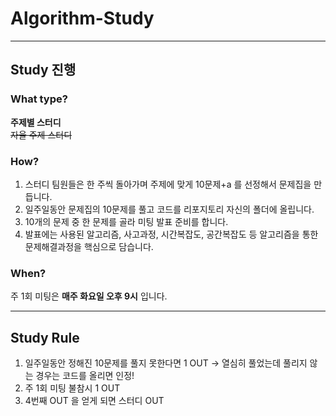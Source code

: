 # Algorithm-Study
---------------
## Study 진행

### What type?
**주제별 스터디**<br/>
~~자율 주제 스터디~~

### How?
1. 스터디 팀원들은 한 주씩 돌아가며 주제에 맞게 10문제+a 를 선정해서 문제집을 만듭니다.
2. 일주일동안 문제집의 10문제를 풀고 코드를 리포지토리 자신의 폴더에 올립니다.
3. 10개의 문제 중 한 문제를 골라 미팅 발표 준비를 합니다.
4. 발표에는 사용된 알고리즘, 사고과정, 시간복잡도, 공간복잡도 등 알고리즘을 통한 문제해결과정을 핵심으로 담습니다.

### When?
주 1회 미팅은 **매주 화요일 오후 9시** 입니다.

----------------
## Study Rule
1. 일주일동안 정해진 10문제를 풀지 못한다면 1 OUT
  -> 열심히 풀었는데 풀리지 않는 경우는 코드를 올리면 인정!
2. 주 1회 미팅 불참시 1 OUT
3. 4번째 OUT 을 얻게 되면 스터디 OUT
